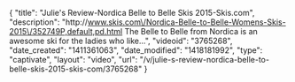 {
    "title": "Julie's Review-Nordica Belle to Belle Skis 2015-Skis.com",
    "description": "http:\/\/www.skis.com\/Nordica-Belle-to-Belle-Womens-Skis-2015\/352749P,default,pd.html The Belle to Belle from Nordica is an awesome ski for the ladies who like...",
    "videoid": "3765268",
    "date_created": "1411361063",
    "date_modified": "1418181992",
    "type": "captivate",
    "layout": "video",
    "url": "\/v\/julie-s-review-nordica-belle-to-belle-skis-2015-skis-com\/3765268"
}